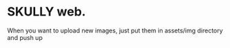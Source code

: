# SKULLY web.
When you want to upload new images, just put them in assets/img directory and push up

